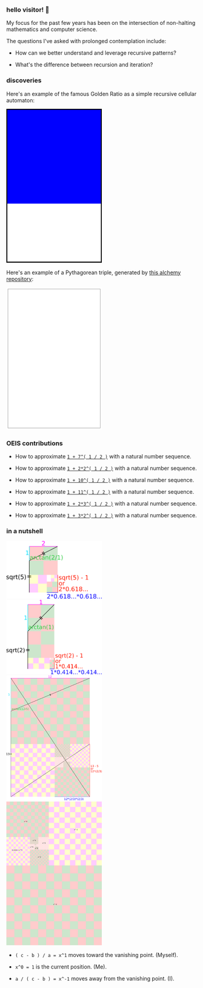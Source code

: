 ### hello visitor!  👋

My focus for the past few years has been on the intersection of non-halting mathematics and computer science. 

The questions I've asked with prolonged contemplation include:

* How can we better understand and leverage recursive patterns?

* What's the difference between recursion and iteration? 

### discoveries

Here's an example of the famous Golden Ratio as a simple recursive cellular automaton:

<img src="https://github.com/bestape/bestape/blob/master/images/goldAnimation.svg?raw=true" width="50%">

Here's an example of a Pythagorean triple, generated by [this alchemy repository](https://github.com/bestape/alchemy):
 
<img src="https://github.com/bestape/bestape/blob/master/images/pythagTriple.svg?raw=true" width="50%">

### OEIS contributions

* How to approximate [`1 + 7^( 1 / 2 )`](https://oeis.org/A297189) with a natural number sequence.

* How to approximate [`1 + 2*2^( 1 / 2 )`](https://oeis.org/A164544) with a natural number sequence.

* How to approximate [`1 + 10^( 1 / 2 )`](https://oeis.org/A328604) with a natural number sequence.

* How to approximate [`1 + 11^( 1 / 2 )`](https://oeis.org/A328605) with a natural number sequence.

* How to approximate [`1 + 2*3^( 1 / 2 )`](https://oeis.org/A328606) with a natural number sequence.

* How to approximate [`1 + 3*2^( 1 / 2 )`](https://oeis.org/A330390) with a natural number sequence.

### in a nutshell

<img src="https://github.com/bestape/bestape/blob/master/images/phipy.png?raw=true" width="50%">

<img src="https://github.com/bestape/bestape/blob/master/images/sqrt2.png?raw=true" width="50%">

<img src="https://github.com/bestape/bestape/blob/master/images/pytrip.png?raw=true" width="50%">

<img src="https://github.com/bestape/bestape/blob/master/images/count.png?raw=true" width="50%">

* `( c - b ) / a = x^1` moves toward the vanishing point. (Myself).

* `x^0 = 1` is the current position. (Me).

* `a / ( c - b ) = x^-1` moves away from the vanishing point. (I).
